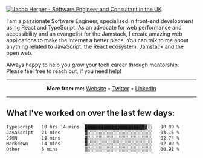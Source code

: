 [![Jacob Herper - Software Engineer and Consultant in the UK](https://res.cloudinary.com/jacobherper/image/upload/v1641506277/gh-image.png)](https://jacobherper.com/)

I am a passionate Software Engineer, specialised in front-end development using React and TypeScript. As an advocate for web performance and accessibility and an evangelist for the Jamstack, I create amazing web applications to make the internet a better place. You can talk to me about anything related to JavaScript, the React ecosystem, Jamstack and the open web.

Always happy to help you grow your tech career through mentorship. Please feel free to reach out, if you need help!

---

<p align="center">
  <strong>More from me:</strong> 
  <a href="https://jacobherper.com/">Website</a> •
  <a href="https://twitter.com/intent/follow?screen_name=jakeherp&tw_p=followbutton">Twitter</a> •
  <a href="https://www.linkedin.com/in/jacobherper/">LinkedIn</a>
</p>

---

## What I've worked on over the last few days:

<!--START_SECTION:waka-->

```txt
TypeScript   10 hrs 14 mins  ██████████████████████▓░░   90.89 %
JavaScript   21 mins         ▓░░░░░░░░░░░░░░░░░░░░░░░░   03.16 %
JSON         18 mins         ▓░░░░░░░░░░░░░░░░░░░░░░░░   02.74 %
Markdown     14 mins         ▓░░░░░░░░░░░░░░░░░░░░░░░░   02.09 %
Other        6 mins          ▒░░░░░░░░░░░░░░░░░░░░░░░░   00.91 %
```

<!--END_SECTION:waka-->
